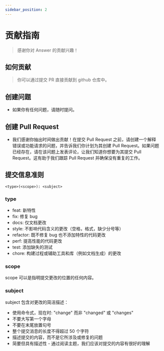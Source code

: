 ```yaml
---
sidebar_position: 2
---
```


# 贡献指南
>
> 感谢你对 Answer 的贡献兴趣！

## 如何贡献
>
> 你可以通过提交 PR 直接贡献到 github 仓库中。

## 创建问题

- 如果你有任何问题，请随时提问。

## 创建 Pull Request

- 我们感谢你抽出时间做出贡献！在提交 Pull Request 之前，请创建一个解释错误或功能请求的问题，并告诉我们你计划为其创建 Pull Request。如果问题已经存在，请在该问题上发表评论，让我们知道你想要为其提交 Pull Request。这有助于我们跟踪 Pull Request 并确保没有重复的工作。

## 提交信息准则

```
<type>(<scope>): <subject>
```

### type

- feat: 新特性
- fix: 修复 bug
- docs: 仅文档更改
- style: 不影响代码含义的更改（空格，格式，缺少分号等）
- refactor: 既不修复 bug 也不添加特性的代码更改
- perf: 提高性能的代码更改
- test: 添加缺失的测试
- chore: 构建过程或辅助工具和库（例如文档生成）的更改

### scope

scope 可以是指明提交更改的位置的任何内容。

### subject

subject 包含对更改的简洁描述：

- 使用命令式，现在时: "change" 而非 "changed" 或 "changes"
- 不要大写第一个字母
- 不要在末尾放置句号
- 整个提交消息的长度不得超过 50 个字符
- 描述提交的内容，而不是它所涉及或修复的问题
- 简要但具有描述性 - 通过阅读主题，我们应该对提交的内容有很好的理解
